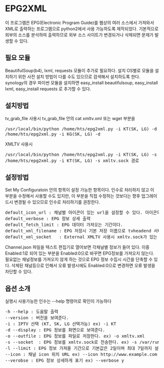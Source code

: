# EPG2XML

이 프로그램은 EPG(Electronic Program Guide)를 웹상의 여러 소스에서 가져와서 XML로 출력하는 프로그램으로 python2에서 사용 가능하도록 제작되었다.
기본적으로 외부의 소스를 분석하여 출력하므로 외부 소스 사이트가 변경되거나 삭제되면 문제가 발생할 수 있다.

## 필요 모듈

BeautifulSoup(b4), lxml, requests 모듈이 추가로 필요하다.
설치 OS별로 모듈을 설치하기 위한 사전 설치 방법이 다를 수도 있으므로 검색해서 설치하도록 한다.
synology의 경우 파이썬 모듈을 설치하면 easy_install beautifulsoup, easy_install lxml, easy_install requests 로 추가할 수 있다.

## 설치방법

tv_grab_file 사용시
tv_grab_file 안의 cat xmltv.xml 또는 wget 부분을
<pre>
/usr/local/bin/python /home/hts/epg2xml.py -i KT(SK, LG) -d 또는
/home/hts/epg2xml.py -i KG(SK, LG) -d
</pre>
XMLTV 사용시
<pre>
/usr/local/bin/python /home/hts/epg2xml.py -i KT(SK, LG) -s xmltv.sock경로 또는
/home/hts/epg2xml.py -i KT(SK, LG) -s xmltv.sock 경로
</pre>

## 설정방법
Set My Configuratoin 안의 항목이 설정 가능한 항목이다. 인수로 처리하지 않고 이 부분을 수정해서 사용할 수도 있지만,
이 부분을 직접 수정하는 것보다는 향후 업그레이드시 변경될 수 있으므로 인수로 처리하기를 권장한다.
<pre>
default_icon_url : 채널별 아이콘이 있는 url을 설정할 수 있다. 아이콘의 이름은 json 파일에 있는 Id.png로 기본설정되어 있다.
default_verbose : EPG 정보 상세 출력
default_fetch_limit : EPG 데이터 가져오는 기간이다.
default_xml_filename : EPG 저장시 기본 저장 이름으로 tvheadend 서버가 쓰기가 가능한 경로로 설정해야 한다.
default_xml_socket   : External XMLTV 사용시 xmltv.sock가 있는 경로로 설정해준다.
</pre>

Channel.json 파일을 텍스트 편집기로 열어보면 각채널별 정보가 들어 있다.
이중 Enabled:1로 되어 있는 부분을 Enabled:0으로 바꾸면 EPG정보를 가져오지 않는다.
필요없는 채널정보를 가져오지 않게 하는 것으로 EPG 정보 수집시 시간을 단축할 수 있다.
삭제된 채널등으로 인해서 오류 발생시에도 Enabled:0으로 변경하면 오류 발생을 차단할 수 있다.

## 옵션 소개

실행시 사용가능한 인수는 --help 명령어로 확인이 가능하다
<pre>
-h --help : 도움말 출력
--version : 버전을 보여준다.
-i : IPTV 선택 (KT, SK, LG 선택가능) ex) -i KT
-d --display : EPG 정보를 화면으로 보여준다.
-o --outfile : EPG 정보를 파일로 저장한다. ex) -o xmltv.xml
-s --socket  : EPG 정보를 xmltv.sock로 전송한다. ex) -s /var/run/xmltv.sock
-l --limit : EPG 정보 가져올 기간으로 기본값은 2일이며 최대 7일까지 설정 가능하다. ex) -l 2
--icon : 채널 icon 위치 URL ex) --icon http://www.example.com
--verobse : EPG 정보 상세하게 표기 ex) --verbose y
</pre>
